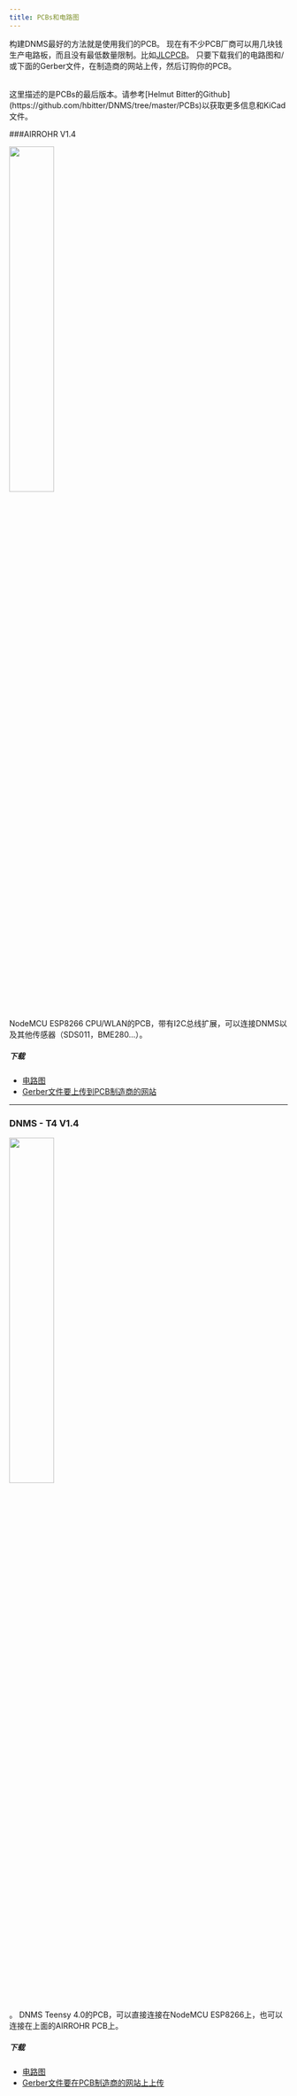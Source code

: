 ```yaml
---
title: PCBs和电路图
---
```


构建DNMS最好的方法就是使用我们的PCB。
现在有不少PCB厂商可以用几块钱生产电路板，而且没有最低数量限制。比如[JLCPCB](https://jlcpcb.com//)。
只要下载我们的电路图和/或下面的Gerber文件，在制造商的网站上传，然后订购你的PCB。

<br>
这里描述的是PCBs的最后版本。请参考[Helmut Bitter的Github](https://github.com/hbitter/DNMS/tree/master/PCBs)以获取更多信息和KiCad文件。

###AIRROHR V1.4
<img src=".../docs/dnms/airrohr-PCB.jpg" style="display: block; width:40%;margin: 1em 0" loading="lazy"/>
NodeMCU ESP8266 CPU/WLAN的PCB，带有I2C总线扩展，可以连接DNMS以及其他传感器（SDS011，BME280...）。


##### 下载
* [电路图](./docs/dnms/airrohr-PCB-电路图.pdf)
* [Gerber文件要上传到PCB制造商的网站](./docs/dnms/airrohr-PCB-circuit-diagram-gerber.zip)

---

### DNMS - T4 V1.4
<img src=".../docs/dnms/dnms-noise-measuring-teensy-4.jpg" style="display: block;width:40%; margin: 1em 0" loading="lazy"/>。
DNMS Teensy 4.0的PCB，可以直接连接在NodeMCU ESP8266上，也可以连接在上面的AIRROHR PCB上。


##### 下载
* [电路图](.../docs/dnms/dnms-噪声测量-teensy-40-电路图.pdf)
* [Gerber文件要在PCB制造商的网站上上传](./docs/dnms/dnms-噪声测量-teensy-40-circuit-gerber.zip)

